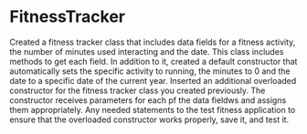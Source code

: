 # FitnessTracker
Created a fitness tracker class that includes data fields for a fitness activity, the number of minutes used interacting and the date. This class includes methods to get each field. In addition to it, created a default constructor that automatically sets the specific activity to running, the minutes to 0 and the date to a specific date of the current year. Inserted an additional overloaded constructor for the fitness tracker class you created previously. The constructor receives parameters for each pf the data fieldws and assigns them appropriately. Any needed statements to the test fitness application to ensure that the overloaded constructor works properly, save it, and test it. 
